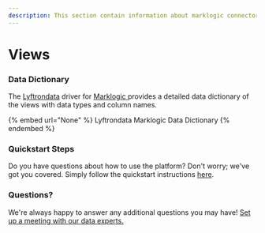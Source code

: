 ```yaml
---
description: This section contain information about marklogic connector views information
---
```


# Views

### Data Dictionary

The [Lyftrondata](https://www.lyftrondata.com/) driver for [Marklogic](None/)[ ](https://www.lyftrondata.com/integration/marklogic/)provides a detailed data dictionary of the views with data types and column names.

{% embed url="None" %}
Lyftrondata Marklogic Data Dictionary
{% endembed %}

### Quickstart Steps

Do you have questions about how to use the platform? Don't worry; we've got you covered. Simply follow the quickstart instructions [here](../README.md).

### Questions? <a href="#questions" id="questions"></a>

We're always happy to answer any additional questions you may have! [Set up a meeting with our data experts.](https://www.lyftrondata.com/book-a-meeting/)


